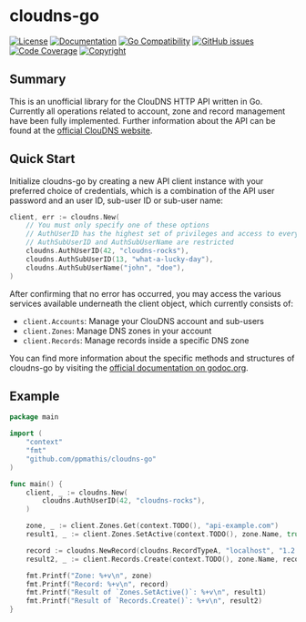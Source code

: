 # cloudns-go

[![License](https://img.shields.io/badge/license-MIT-blue.svg)](https://github.com/ppmathis/cloudns-go/LICENSE.txt)
[![Documentation](http://img.shields.io/badge/docs-godoc.org-blue.svg)](https://godoc.org/github.com/ppmathis/cloudns-go)
[![Go Compatibility](https://img.shields.io/badge/golang-1.13+-brightgreen.svg)](#)
[![GitHub issues](https://img.shields.io/github/issues/ppmathis/cloudns-go.svg)](https://github.com/ppmathis/cloudns-go/issues)
[![Code Coverage](https://codecov.io/gh/ppmathis/cloudns-go/branch/main/graph/badge.svg?token=DMZR0O1H69)](https://codecov.io/gh/ppmathis/cloudns-go)
[![Copyright](https://img.shields.io/badge/copyright-Pascal_Mathis-lightgrey.svg)](#)

## Summary
This is an unofficial library for the ClouDNS HTTP API written in Go. Currently all operations related to account,
zone and record management have been fully implemented. Further information about the API can be found at the
[official ClouDNS website](https://www.cloudns.net/).

## Quick Start
Initialize cloudns-go by creating a new API client instance with your preferred choice of credentials, which is a
combination of the API user password and an user ID, sub-user ID or sub-user name:

```go
client, err := cloudns.New(
    // You must only specify one of these options
    // AuthUserID has the highest set of privileges and access to everything
    // AuthSubUserID and AuthSubUserName are restricted
    cloudns.AuthUserID(42, "cloudns-rocks"),
    cloudns.AuthSubUserID(13, "what-a-lucky-day"),
    cloudns.AuthSubUserName("john", "doe"),
)
```

After confirming that no error has occurred, you may access the various services available underneath the client object,
which currently consists of:

- `client.Accounts`: Manage your ClouDNS account and sub-users
- `client.Zones`: Manage DNS zones in your account
- `client.Records`: Manage records inside a specific DNS zone

You can find more information about the specific methods and structures of cloudns-go by visiting the
[official documentation on godoc.org](https://godoc.org/github.com/ppmathis/cloudns-go).


## Example
```go
package main

import (
	"context"
	"fmt"
	"github.com/ppmathis/cloudns-go"
)

func main() {
	client, _ := cloudns.New(
		cloudns.AuthUserID(42, "cloudns-rocks"),
	)

	zone, _ := client.Zones.Get(context.TODO(), "api-example.com")
	result1, _ := client.Zones.SetActive(context.TODO(), zone.Name, true)

	record := cloudns.NewRecord(cloudns.RecordTypeA, "localhost", "1.2.3.4", 3600)
	result2, _ := client.Records.Create(context.TODO(), zone.Name, record)

	fmt.Printf("Zone: %+v\n", zone)
	fmt.Printf("Record: %+v\n", record)
	fmt.Printf("Result of `Zones.SetActive()`: %+v\n", result1)
	fmt.Printf("Result of `Records.Create()`: %+v\n", result2)
}
```
